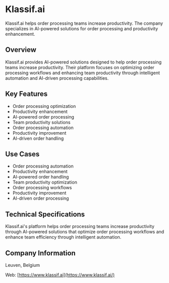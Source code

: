 # Klassif.ai

Klassif.ai helps order processing teams increase productivity. The company specializes in AI-powered solutions for order processing and productivity enhancement.

## Overview

Klassif.ai provides AI-powered solutions designed to help order processing teams increase productivity. Their platform focuses on optimizing order processing workflows and enhancing team productivity through intelligent automation and AI-driven processing capabilities.

## Key Features

- Order processing optimization
- Productivity enhancement
- AI-powered order processing
- Team productivity solutions
- Order processing automation
- Productivity improvement
- AI-driven order handling

## Use Cases

- Order processing automation
- Productivity enhancement
- AI-powered order handling
- Team productivity optimization
- Order processing workflows
- Productivity improvement
- AI-driven order processing

## Technical Specifications

Klassif.ai's platform helps order processing teams increase productivity through AI-powered solutions that optimize order processing workflows and enhance team efficiency through intelligent automation.

## Company Information

Leuven, Belgium

Web: [https://www.klassif.ai](https://www.klassif.ai/) 